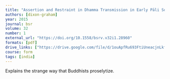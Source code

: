 ```yaml
---
title: "Assertion and Restraint in Dhamma Transmission in Early Pāli Sources"
authors: [dixon-graham]
year: 2015
journal: bsr
volume: 32
number: 1
external_url: "https://doi.org/10.1558/bsrv.v32i1.28960"
formats: [pdf]
drive_links: ["https://drive.google.com/file/d/1ouApfRu693FtiUneacjnLkfLNCXmXjmr/view?usp=drivesdk"]
course: form
tags: [india]
---
```


Explains the strange way that Buddhists proselytize.
